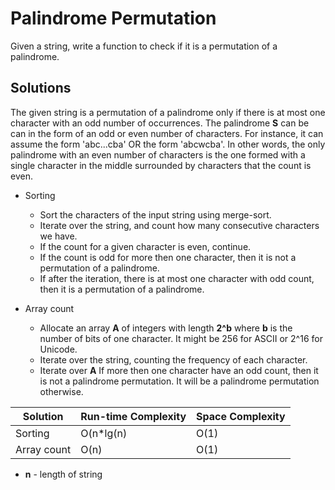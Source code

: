 # Palindrome Permutation

Given a string, write a function to check if it is a permutation of a palindrome.

## Solutions

The given string is a permutation of a palindrome only if there is at most one character with an odd number of occurrences. The palindrome **S** can be can in the form of an odd or even number of characters. For instance, it can assume the form 'abc...cba' OR the form 'abcwcba'. In other words, the only palindrome with an even number of characters is the one formed with a single character in the middle surrounded by characters that the count is even.

- Sorting

  - Sort the characters of the input string using merge-sort.
  - Iterate over the string, and count how many consecutive characters we have.
  - If the count for a given character is even, continue.
  - If the count is odd for more then one character, then it is not a permutation of a palindrome.
  - If after the iteration, there is at most one character with odd count, then it is a permutation of a palindrome.

- Array count

  - Allocate an array **A** of integers with length **2^b** where **b** is the number of bits of one character. It might be 256 for ASCII or 2^16 for Unicode.
  - Iterate over the string, counting the frequency of each character.
  - Iterate over **A** If more then one character have an odd count, then it is not a palindrome permutation. It will be a palindrome permutation otherwise.

Solution    | Run-time Complexity | Space Complexity
----------- | ------------------ | ----------------
Sorting     | O(n*lg(n)          | O(1)
Array count | O(n)               | O(1)

- **n** - length of string
